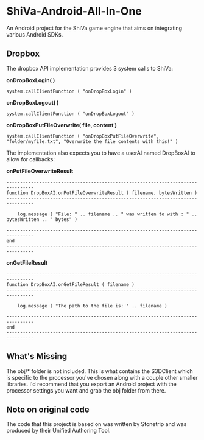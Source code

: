 ShiVa-Android-All-In-One
========================
An Android project for the ShiVa game engine that aims on integrating various Android SDKs.  

Dropbox
-------
The dropbox API implementation provides 3 system calls to ShiVa:

**onDropBoxLogin( )**

    system.callClientFunction ( "onDropBoxLogin" )
    
**onDropBoxLogout( )**

    system.callClientFunction ( "onDropBoxLogout" )
     
**onDropBoxPutFileOverwrite( file, content )**

    system.callClientFunction ( "onDropBoxPutFileOverwrite", "folder/myfile.txt", "Overwrite the file contents with this!" )
        
The implementation also expects you to have a userAI named DropBoxAI to allow for callbacks:

**onPutFileOverwriteResult**

    --------------------------------------------------------------------------------
    function DropBoxAI.onPutFileOverwriteResult ( filename, bytesWritten )
    --------------------------------------------------------------------------------
        
        log.message ( "File: " .. filename .. " was written to with : " .. bytesWritten .. " bytes" )
        
    --------------------------------------------------------------------------------
    end
    --------------------------------------------------------------------------------

**onGetFileResult**

    --------------------------------------------------------------------------------
    function DropBoxAI.onGetFileResult ( filename )
    --------------------------------------------------------------------------------
        
        log.message ( "The path to the file is: " .. filename )
        
    --------------------------------------------------------------------------------
    end
    --------------------------------------------------------------------------------
  

What's Missing
--------------
The obj/* folder is not included.  This is what contains the S3DClient which is specific to the processor you've chosen along with a couple other smaller libraries.  I'd recommend that you export an Android project with the processor settings you want and grab the obj folder from there.

Note on original code
---------------------
The code that this project is based on was written by Stonetrip and was produced by their Unified Authoring Tool.